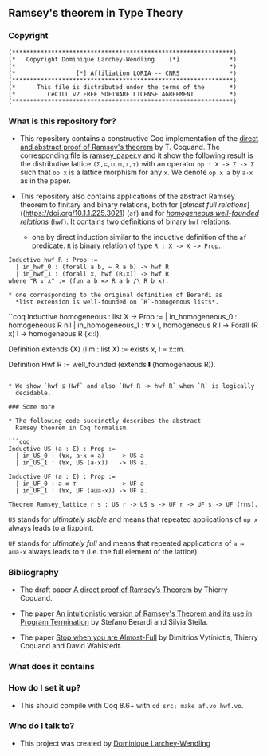 ## Ramsey's theorem in Type Theory

### Copyright

```
(**************************************************************)
(*   Copyright Dominique Larchey-Wendling    [*]              *)
(*                                                            *)
(*                 [*] Affiliation LORIA -- CNRS              *)
(**************************************************************)
(*      This file is distributed under the terms of the       *)
(*         CeCILL v2 FREE SOFTWARE LICENSE AGREEMENT          *)
(**************************************************************)
```

### What is this repository for? 

* This repository contains a constructive Coq implementation of
  the [direct and abstract proof of Ramsey's 
  theorem](http://www.cse.chalmers.se/~coquand/ramsey2.pdf)
  by T. Coquand. The corresponding file is 
  [ramsey_paper.v](src/ramsey_paper.v)
  and it show the following result is the distributive
  lattice `(Σ,⊑,⊔,⊓,⊥,⊤)` with an operator 
  `op : X -> Σ -> Σ` such that `op x` is a lattice
  morphism for any `x`. We denote `op x a` by `a⋅x` as in
  the paper.

* This repository also contains applications of the abstract
  Ramsey theorem to finitary and binary relations, both
  for [*almost full relations*]((https://doi.org/10.1.1.225.3021) (`af`) and 
  for [*homogeneous well-founded relations*](https://doi.org/10.1016/j.apal.2015.08.002)
  (`hwf`).
  It contains two definitions of binary `hwf` relations: 

    * one by direct induction similar to the inductive definition of
      the `af` predicate. `R` is binary relation of type
      `R : X -> X -> Prop`.

```coq
Inductive hwf R : Prop :=
  | in_hwf_0 : (forall a b, ~ R a b) -> hwf R
  | in_hwf_1 : (forall x, hwf (R↓x)) -> hwf R
where "R ↓ x" := (fun a b => R a b /\ R b x).
```
    * one corresponding to the original definition of Berardi as
      *list extension is well-founded on `R`-homogenous lists*.
 
``coq
Inductive homogeneous : list X -> Prop :=
  | in_homogeneous_0 : homogeneous R nil
  | in_homogeneous_1 : ∀ x l, homogeneous R l -> Forall (R x) l -> homogeneous R (x::l).

Definition extends {X} (l m : list X) := exists x, l = x::m.

Definition Hwf R := well_founded (extends⬇(homogeneous R)).
```

* We show `hwf ⊆ Hwf` and also `Hwf R -> hwf R` when `R` is logically
  decidable. 

### Some more

* The following code succinctly describes the abstract
  Ramsey theorem in Coq formalism.
 
```coq
Inductive US (a : Σ) : Prop :=
  | in_US_0 : (∀x, a⋅x ≡ a)    -> US a
  | in_US_1 : (∀x, US (a⋅x))   -> US a.

Inductive UF (a : Σ) : Prop :=
  | in_UF_0 : a ≡ ⊤            -> UF a
  | in_UF_1 : (∀x, UF (a⊔a⋅x)) -> UF a.

Theorem Ramsey_lattice r s : US r -> US s -> UF r -> UF s -> UF (r⊓s).
```

  `US` stands for *ultimately stable* and means that repeated 
  applications of `op x` always leads to a fixpoint.

  `UF` stands for *ultimately full* and means that repeated
  applications of `a ↦ a⊔a⋅x` always leads to `⊤` (i.e. the full
  element of the lattice).

### Bibliography

* The draft paper [A direct proof of Ramsey’s Theorem](http://www.cse.chalmers.se/~coquand/ramsey2.pdf) by Thierry Coquand.

* The paper 
 [An intuitionistic version of Ramsey's Theorem and its use in Program Termination](https://doi.org/10.1016/j.apal.2015.08.002) 
  by Stefano Berardi and Silvia Steila.

* The paper [Stop when you are Almost-Full](https://doi.org/10.1.1.225.3021) 
  by Dimitrios Vytiniotis, Thierry Coquand and David Wahlstedt.

### What does it contains

### How do I set it up? ###

* This should compile with Coq 8.6+ with `cd src; make af.vo hwf.vo`.

### Who do I talk to? ###

* This project was created by [Dominique Larchey-Wendling](http://www.loria.fr/~larchey)


